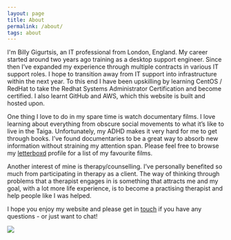 ```yaml
---
layout: page
title: About
permalink: /about/
tags: about
---
```


I'm Billy Gigurtsis, an IT professional from London, England. My career started around two years ago training as a desktop support engineer. Since then I’ve expanded my experience through multiple contracts in various IT support roles. I hope to transition away from IT support into infrastructure within the next year. To this end I have been upskilling by learning CentOS / RedHat to take the Redhat Systems Administrator Certification and become certified. I also learnt GitHub and AWS, which this website is built and hosted upon.

One thing I love to do in my spare time is watch documentary films. I love learning about everything from obscure social movements to what it’s like to live in the Taiga. Unfortunately, my ADHD makes it very hard for me to get through books. I’ve found documentaries to be a great way to absorb new information without straining my attention span. Please feel free to browse my [letterboxd](https://letterboxd.com/icy100/) profile for a list of my favourite films.

Another interest of mine is therapy/counselling. I’ve personally benefited so much from participating in therapy as a client. The way of thinking through problems that a therapist engages in is something that attracts me and my goal, with a lot more life experience, is to become a practising therapist and help people like I was helped.

I hope you enjoy my website and please get in [touch](https://www.bgigurtsis.com/contact/) if you have any questions - or just want to chat!

![](https://www.bgigurtsis.com/pictures/profile.png)
